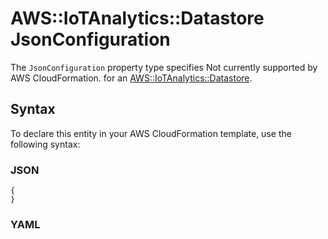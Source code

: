 # AWS::IoTAnalytics::Datastore JsonConfiguration<a name="aws-properties-iotanalytics-datastore-jsonconfiguration"></a>

<a name="aws-properties-iotanalytics-datastore-jsonconfiguration-description"></a>The `JsonConfiguration` property type specifies Not currently supported by AWS CloudFormation\. for an [AWS::IoTAnalytics::Datastore](aws-resource-iotanalytics-datastore.md)\.

## Syntax<a name="aws-properties-iotanalytics-datastore-jsonconfiguration-syntax"></a>

To declare this entity in your AWS CloudFormation template, use the following syntax:

### JSON<a name="aws-properties-iotanalytics-datastore-jsonconfiguration-syntax.json"></a>

```
{
}
```

### YAML<a name="aws-properties-iotanalytics-datastore-jsonconfiguration-syntax.yaml"></a>

```
```